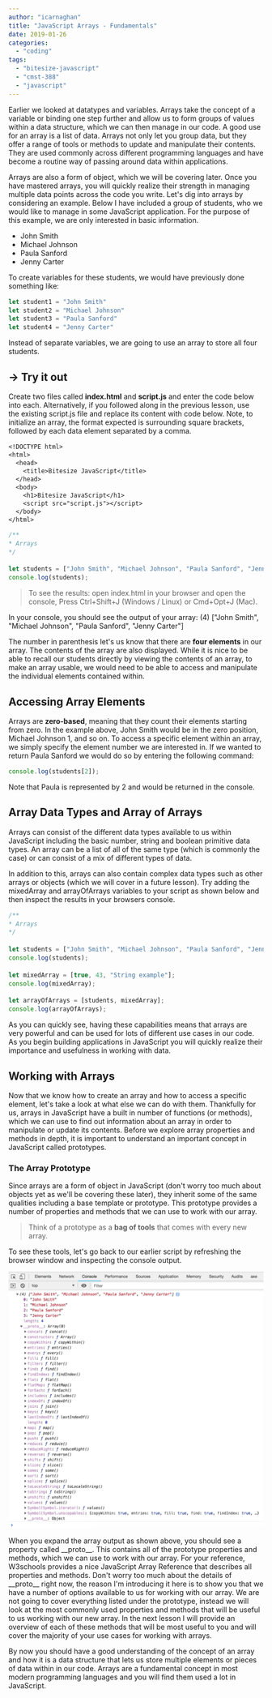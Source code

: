 ```yaml
---
author: "icarnaghan"
title: "JavaScript Arrays - Fundamentals"
date: 2019-01-26
categories: 
  - "coding"
tags: 
  - "bitesize-javascript"
  - "cmst-388"
  - "javascript"
---
```


Earlier we looked at datatypes and variables. Arrays take the concept of a variable or binding one step further and allow us to form groups of values within a data structure, which we can then manage in our code. A good use for an array is a list of data. Arrays not only let you group data, but they offer a range of tools or methods to update and manipulate their contents. They are used commonly across different programming languages and have become a routine way of passing around data within applications.

Arrays are also a form of object, which we will be covering later. Once you have mastered arrays, you will quickly realize their strength in managing multiple data points across the code you write. Let's dig into arrays by considering an example. Below I have included a group of students, who we would like to manage in some JavaScript application. For the purpose of this example, we are only interested in basic information.

- John Smith
- Michael Johnson
- Paula Sanford
- Jenny Carter

To create variables for these students, we would have previously done something like:

```javascript
let student1 = "John Smith"
let student2 = "Michael Johnson"
let student3 = "Paula Sanford"
let student4 = "Jenny Carter"
```

Instead of separate variables, we are going to use an array to store all four students.

## **→ Try it out**

Create two files called **index.html** and **script.js** and enter the code below into each. Alternatively, if you followed along in the previous lesson, use the existing script.js file and replace its content with code below. Note, to initialize an array, the format expected is surrounding square brackets, followed by each data element separated by a comma.

```markup
<!DOCTYPE html>
<html>
  <head>
    <title>Bitesize JavaScript</title>
  </head>
  <body>
    <h1>Bitesize JavaScript</h1>
    <script src="script.js"></script>
  </body>
</html>
```

```javascript
/**
* Arrays
*/

let students = ["John Smith", "Michael Johnson", "Paula Sanford", "Jenny Carter"];
console.log(students);
```

> To see the results: open index.html in your browser and open the console, Press Ctrl+Shift+J (Windows / Linux) or Cmd+Opt+J (Mac).

In your console, you should see the output of your array: (4) \["John Smith", "Michael Johnson", "Paula Sanford", "Jenny Carter"\]

The number in parenthesis let's us know that there are **four elements** in our array. The contents of the array are also displayed. While it is nice to be able to recall our students directly by viewing the contents of an array, to make an array usable, we would need to be able to access and manipulate the individual elements contained within.

## Accessing Array Elements

Arrays are **zero-based**, meaning that they count their elements starting from zero. In the example above, John Smith would be in the zero position, Michael Johnson 1, and so on. To access a specific element within an array, we simply specify the element number we are interested in. If we wanted to return Paula Sanford we would do so by entering the following command:

```javascript
console.log(students[2]);
```

Note that Paula is represented by 2 and would be returned in the console.

## Array Data Types and Array of Arrays

Arrays can consist of the different data types available to us within JavaScript including the basic number, string and boolean primitive data types. An array can be a list of all of the same type (which is commonly the case) or can consist of a mix of different types of data.

In addition to this, arrays can also contain complex data types such as other arrays or objects (which we will cover in a future lesson). Try adding the mixedArray and arrayOfArrays variables to your script as shown below and then inspect the results in your browsers console.

```javascript
/**
* Arrays
*/

let students = ["John Smith", "Michael Johnson", "Paula Sanford", "Jenny Carter"];
console.log(students);

let mixedArray = [true, 43, "String example"];
console.log(mixedArray);

let arrayOfArrays = [students, mixedArray];
console.log(arrayOfArrays);
```

As you can quickly see, having these capabilities means that arrays are very powerful and can be used for lots of different use cases in our code. As you begin building applications in JavaScript you will quickly realize their importance and usefulness in working with data.

## Working with Arrays

Now that we know how to create an array and how to access a specific element, let's take a look at what else we can do with them. Thankfully for us, arrays in JavaScript have a built in number of functions (or methods), which we can use to find out information about an array in order to manipulate or update its contents. Before we explore array properties and methods in depth, it is important to understand an important concept in JavaScript called prototypes.

### The Array Prototype

Since arrays are a form of object in JavaScript (don't worry too much about objects yet as we'll be covering these later), they inherit some of the same qualities including a base template or prototype. This prototype provides a number of properties and methods that we can use to work with our array.

> Think of a prototype as a **bag of tools** that comes with every new array.

To see these tools, let's go back to our earlier script by refreshing the browser window and inspecting the console output.

![Prototype](images/proto.jpeg)

When you expand the array output as shown above, you should see a property called \_\_proto\_\_. This contains all of the prototype properties and methods, which we can use to work with our array. For your reference, W3schools provides a nice JavaScript Array Reference that describes all properties and methods. Don't worry too much about the details of \_\_proto\_\_ right now, the reason I'm introducing it here is to show you that we have a number of options available to us for working with our array. We are not going to cover everything listed under the prototype, instead we will look at the most commonly used properties and methods that will be useful to us working with our new array. In the next lesson I will provide an overview of each of these methods that will be most useful to you and will cover the majority of your use cases for working with arrays.

By now you should have a good understanding of the concept of an array and how it is a data structure that lets us store multiple elements or pieces of data within in our code. Arrays are a fundamental concept in most modern programming languages and you will find them used a lot in JavaScript.
